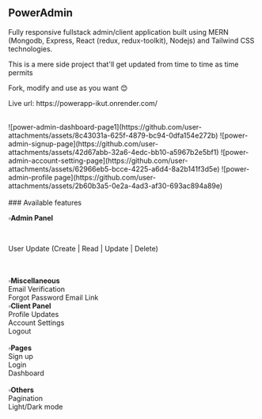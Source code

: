 ## PowerAdmin
<p>Fully responsive fullstack admin/client application built using MERN (Mongodb, Express, React (redux, redux-toolkit), Nodejs) and Tailwind CSS technologies.</p>
<p>This is a mere side project that'll get updated from time to time as time permits </p>
<p>Fork, modify and use as you want 😊 </p>
<p>Live url: https://powerapp-ikut.onrender.com/</p>
<br>
![power-admin-dashboard-page1](https://github.com/user-attachments/assets/8c43031a-625f-4879-bc94-0dfa154e272b)
![power-admin-signup-page](https://github.com/user-attachments/assets/42d67abb-32a6-4edc-bb10-a5967b2e5bf1)
![power-admin-account-setting-page](https://github.com/user-attachments/assets/62966eb5-bcce-4225-a6d4-8a2b141f3d5e)
![power-admin-profile page](https://github.com/user-attachments/assets/2b60b3a5-0e2a-4ad3-af30-693ac894a89e)


<br>
<br>
### Available features
<p>
  <b>▫️Admin Panel</b>
</p>
<br>
    <p>
User Update (Create | Read | Update | Delete)
    </p>
  <br>
  <br>
  <b>▫️Miscellaneous</b>
  <br>
Email Verification 
  <br>
  Forgot Password Email Link
  <br>
<b>▫️Client Panel</b>
  <br>
Profile Updates 
  <br>
  Account Settings
    <br>
Logout
<br><br>
  <b>▫️Pages</b>
  <br>
Sign up
  <br>
Login
  <br>
Dashboard
  <br>
  <br>
  <b>▫️Others</b>
  <br>
Pagination 
  <br>
Light/Dark mode

